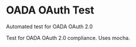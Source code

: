 # OADA OAuth Test
Automated test for OADA OAuth 2.0 

Test for OADA OAuth 2.0 compliance. 
Uses mocha.
